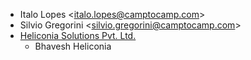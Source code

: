 - Italo Lopes \<<italo.lopes@camptocamp.com>\>
- Silvio Gregorini \<<silvio.gregorini@camptocamp.com>\>
- [Heliconia Solutions Pvt. Ltd.](https://www.heliconia.io)
  - Bhavesh Heliconia
